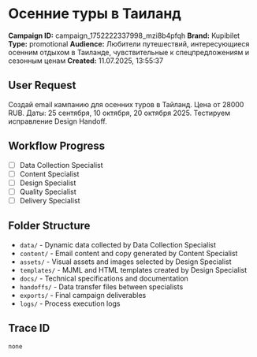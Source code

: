 # Осенние туры в Таиланд

**Campaign ID:** campaign_1752222337998_mzi8b4pfqh
**Brand:** Kupibilet
**Type:** promotional
**Audience:** Любители путешествий, интересующиеся осенним отдыхом в Таиланде, чувствительные к спецпредложениям и сезонным ценам
**Created:** 11.07.2025, 13:55:37

## User Request
Создай email кампанию для осенних туров в Тайланд. Цена от 28000 RUB. Даты: 25 сентября, 10 октября, 20 октября 2025. Тестируем исправление Design Handoff.

## Workflow Progress
- [ ] Data Collection Specialist
- [ ] Content Specialist  
- [ ] Design Specialist
- [ ] Quality Specialist
- [ ] Delivery Specialist

## Folder Structure

- `data/` - Dynamic data collected by Data Collection Specialist
- `content/` - Email content and copy generated by Content Specialist
- `assets/` - Visual assets and images selected by Design Specialist
- `templates/` - MJML and HTML templates created by Design Specialist
- `docs/` - Technical specifications and documentation
- `handoffs/` - Data transfer files between specialists
- `exports/` - Final campaign deliverables
- `logs/` - Process execution logs

## Trace ID
`none`
